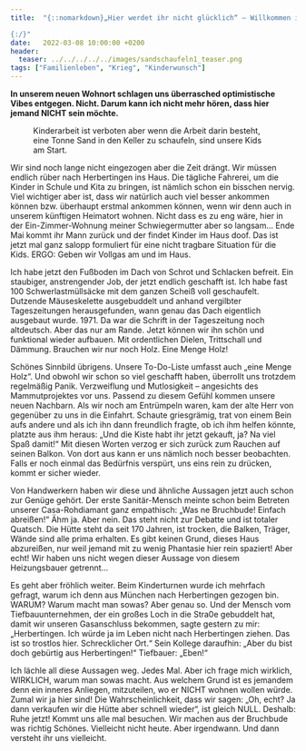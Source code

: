 ```yaml
---
title:  "{::nomarkdown}„Hier werdet ihr nicht glücklich“ – Willkommen in der Nachbarschaft!

{:/}"
date:   2022-03-08 10:00:00 +0200
header:
  teaser: ../../../../../images/sandschaufeln1_teaser.png
tags: ["Familienleben", "Krieg", "Kinderwunsch"]
---
```


**In unserem neuen Wohnort schlagen uns überrasched optimistische Vibes entgegen. Nicht. Darum kann ich nicht mehr hören, dass hier jemand NICHT sein möchte.**

<figure>
  <img src="../../../../../images/sandschaufeln1.png" alt="">
  <figcaption>Kinderarbeit ist verboten aber wenn die Arbeit darin besteht, eine Tonne Sand in den Keller zu schaufeln, sind unsere Kids am Start.</figcaption>
</figure>    

Wir sind noch lange nicht eingezogen aber die Zeit drängt. Wir müssen endlich rüber nach Herbertingen ins Haus. Die tägliche Fahrerei, um die Kinder in Schule und Kita zu bringen, ist nämlich schon ein bisschen nervig. Viel wichtiger aber ist, dass wir natürlich auch viel besser ankommen können bzw. überhaupt erstmal ankommen können, wenn wir denn auch in unserem künftigen Heimatort wohnen. Nicht dass es zu eng wäre, hier in der Ein-Zimmer-Wohnung meiner Schwiegermutter aber so langsam… Ende Mai kommt ihr Mann zurück und der findet Kinder im Haus doof. Das ist jetzt mal ganz salopp formuliert für eine nicht tragbare Situation für die Kids. ERGO: Geben wir Vollgas am und im Haus.

Ich habe jetzt den Fußboden im Dach von Schrot und Schlacken befreit. Ein staubiger, anstrengender Job, der jetzt endlich geschafft ist. Ich habe fast 100 Schwerlastmüllsäcke mit dem ganzen Scheiß voll geschaufelt. Dutzende Mäuseskelette ausgebuddelt und anhand vergilbter Tageszeitungen herausgefunden, wann genau das Dach eigentlich ausgebaut wurde. 1971. Da war die Schrift in der Tageszeitung noch altdeutsch. Aber das nur am Rande. Jetzt können wir ihn schön und funktional wieder aufbauen. Mit ordentlichen Dielen, Trittschall und Dämmung. Brauchen wir nur noch Holz. Eine Menge Holz!

Schönes Sinnbild übrigens. Unsere To-Do-Liste umfasst auch „eine Menge Holz“. Und obwohl wir schon so viel geschafft haben, überrollt uns trotzdem regelmäßig Panik. Verzweiflung und Mutlosigkeit – angesichts des Mammutprojektes vor uns. Passend zu diesem Gefühl kommen unsere neuen Nachbarn. Als wir noch am Entrümpeln waren, kam der alte Herr von gegenüber zu uns in die Einfahrt. Schaute griesgrämig, trat von einem Bein aufs andere und als ich ihn dann freundlich fragte, ob ich ihm helfen könnte, platzte aus ihm heraus: „Und die Kiste habt ihr jetzt gekauft, ja? Na viel Spaß damit!“ Mit diesen Worten verzog er sich zurück zum Rauchen auf seinen Balkon. Von dort aus kann er uns nämlich noch besser beobachten. Falls er noch einmal das Bedürfnis verspürt, uns eins rein zu drücken, kommt er sicher wieder. 

Von Handwerkern haben wir diese und ähnliche Aussagen jetzt auch schon zur Genüge gehört. Der erste Sanitär-Mensch meinte schon beim Betreten unserer Casa-Rohdiamant ganz empathisch: „Was ne Bruchbude! Einfach abreißen!“ Ähm ja. Aber nein. Das steht nicht zur Debatte und ist totaler Quatsch. Die Hütte steht da seit 170 Jahren, ist trocken, die Balken, Träger, Wände sind alle prima erhalten. Es gibt keinen Grund, dieses Haus abzureißen, nur weil jemand mit zu wenig Phantasie hier rein spaziert! Aber echt! Wir haben uns nicht wegen dieser Aussage von diesem Heizungsbauer getrennt… 

Es geht aber fröhlich weiter. Beim Kinderturnen wurde ich mehrfach gefragt, warum ich denn aus München nach Herbertingen gezogen bin. WARUM? Warum macht man sowas? Aber genau so. Und der Mensch vom Tiefbauunternehmen, der ein großes Loch in die Stra0e gebuddelt hat, damit wir unseren Gasanschluss bekommen, sagte gestern zu mir: „Herbertingen. Ich würde ja im Leben nicht nach Herbertingen ziehen. Das ist so trostlos hier. Schrecklicher Ort.“ Sein Kollege daraufhin: „Aber du bist doch gebürtig aus Herbertingen!“ Tiefbauer: „Eben!“ 

Ich lächle all diese Aussagen weg. Jedes Mal. Aber ich frage mich wirklich, WIRKLICH, warum man sowas macht. Aus welchem Grund ist es jemandem denn ein inneres Anliegen, mitzuteilen, wo er NICHT wohnen wollen würde. Zumal wir ja hier sind! Die Wahrscheinlichkeit, dass wir sagen: „Oh, echt? Ja dann verkaufen wir die Hütte aber schnell wieder“, ist gleich NULL. Deshalb: Ruhe jetzt! Kommt uns alle mal besuchen. Wir machen aus der Bruchbude was richtig Schönes. Vielleicht nicht heute. Aber irgendwann. Und dann versteht ihr uns vielleicht.




 















 

 





 

  


 
 
 
 


   


 



 






 






 


 
 






















 








 

   



















  












 






 





  


  






					 


 
 








